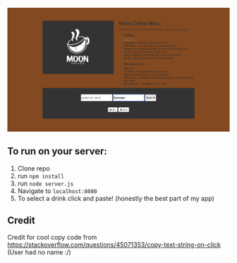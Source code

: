 ![img](bar.png)
## To run on your server:

1. Clone repo
2. run `npm install`
3. run `node server.js`
4. Navigate to `localhost:8080`
5. To select a drink click and paste! (honestly the best part of my app)

## Credit


Credit for cool copy code from https://stackoverflow.com/questions/45071353/copy-text-string-on-click 
(User had no name :/)
